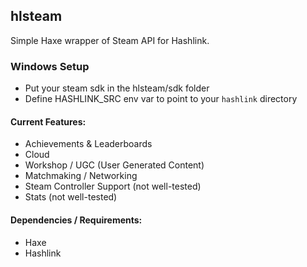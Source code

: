 hlsteam
-------
Simple Haxe wrapper of Steam API for Hashlink.

### Windows Setup

- Put your steam sdk in the hlsteam/sdk folder
- Define HASHLINK_SRC env var to point to your `hashlink` directory

#### Current Features:

- Achievements & Leaderboards
- Cloud
- Workshop / UGC (User Generated Content)
- Matchmaking / Networking 
- Steam Controller Support (not well-tested)
- Stats (not well-tested)

#### Dependencies / Requirements:

- Haxe
- Hashlink 

